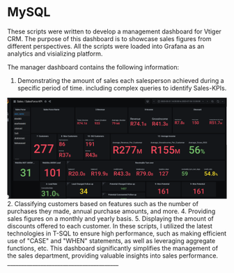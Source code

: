 # MySQL
These scripts were written to develop a management dashboard for Vtiger CRM. The purpose of this dashboard is to showcase sales figures from different perspectives.
All the scripts were loaded into Grafana as an analytics and visializing platform.



The manager dashboard contains the following information:
1.	Demonstrating the amount of sales each salesperson achieved during a specific period of time. including complex queries to identify Sales-KPIs.
<div><img src="img/sales-force-kpi.png"/></div>
2.	Classifying customers based on features such as the number of purchases they made, annual purchase amounts, and more.
4.	Providing sales figures on a monthly and yearly basis.
5.	Displaying the amount of discounts offered to each customer.
In these scripts, I utilized the latest technologies in T-SQL to ensure high performance, such as making efficient use of "CASE" and "WHEN" statements, as well as leveraging aggregate functions, etc.
This dashboard significantly simplifies the management of the sales department, providing valuable insights into sales performance.
________________________________________

